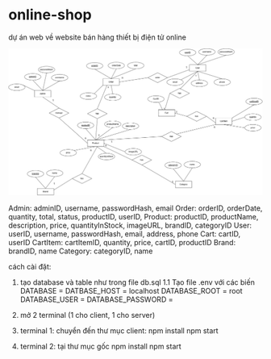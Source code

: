 # online-shop
dự án web về website bán hàng thiết bị điện tử online

![ERD Diagram](/public/erd_diagram.png)


Admin: adminID, username, passwordHash, email
Order: orderID, orderDate, quantity, total, status, productID, userID,
Product: productID, productName, description, price, quantityInStock, imageURL, brandID, categoryID
User: userID, username, passwordHash, email, address, phone
Cart: cartID, userID
CartItem: cartItemID, quantity, price, cartID, productID
Brand: brandID, name
Category: categoryID, name


cách cài đặt:

1. tạo database và table như trong file db.sql
1.1 Tạo file .env với các biến 
  DATABASE = 
  DATBASE_HOST = localhost
  DATABASE_ROOT = root
  DATABASE_USER = 
  DATABASE_PASSWORD = 

2. mở 2 terminal (1 cho client, 1 cho server)

3. terminal 1: chuyển đến thư mục client:
  npm install
  npm start
4. terminal 2: tại thư mục gốc
  npm install
  npm start



  